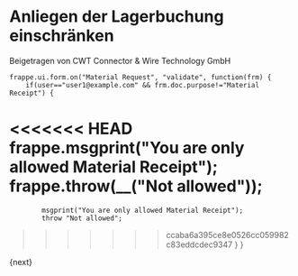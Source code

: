 # Anliegen der Lagerbuchung einschränken
<span class="text-muted contributed-by">Beigetragen von CWT Connector & Wire Technology GmbH</span>

    frappe.ui.form.on("Material Request", "validate", function(frm) {
        if(user=="user1@example.com" && frm.doc.purpose!="Material Receipt") {
<<<<<<< HEAD
            frappe.msgprint("You are only allowed Material Receipt");
            frappe.throw(__("Not allowed"));
=======
            msgprint("You are only allowed Material Receipt");
            throw "Not allowed";
>>>>>>> ccaba6a395ce8e0526cc059982c83eddcdec9347
        }
    }

{next}
